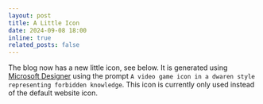 ```yaml
---
layout: post
title: A Little Icon
date: 2024-09-08 18:00
inline: true
related_posts: false
---
```

The blog now has a new little icon, see below. It is generated using [Microsoft Designer](https://designer.microsoft.com/) using the prompt ``A video game icon in a dwaren style representing forbidden knowledge``. This icon is currently only used instead of the default website icon.